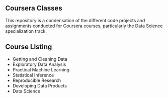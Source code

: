 ## Coursera Classes

This repository is a condensation of the different code projects and assignments conducted for Coursera courses, particularly the Data Science specialization track.

## Course Listing

* Getting and Cleaning Data
* Exploratory Data Analysis
* Practical Machine Learning
* Statistical Inference
* Reproducible Research
* Developing Data Products
* Data Science 
